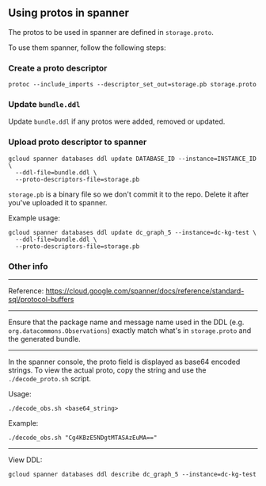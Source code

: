 ## Using protos in spanner

The protos to be used in spanner are defined in `storage.proto`.

To use them spanner, follow the following steps:

### Create a proto descriptor

```shell
protoc --include_imports --descriptor_set_out=storage.pb storage.proto
```

### Update `bundle.ddl`

Update `bundle.ddl` if any protos were added, removed or updated.

### Upload proto descriptor to spanner

```shell
gcloud spanner databases ddl update DATABASE_ID --instance=INSTANCE_ID \
  --ddl-file=bundle.ddl \
  --proto-descriptors-file=storage.pb
```

`storage.pb` is a binary file so we don't commit it to the repo. 
Delete it after you've uploaded it to spanner.

Example usage:

```shell
gcloud spanner databases ddl update dc_graph_5 --instance=dc-kg-test \
  --ddl-file=bundle.ddl \
  --proto-descriptors-file=storage.pb
```

### Other info

---

Reference: https://cloud.google.com/spanner/docs/reference/standard-sql/protocol-buffers

---

Ensure that the package name and message name used in the DDL
(e.g. `org.datacommons.Observations`) 
exactly match what's in `storage.proto` and the generated bundle.

---

In the spanner console, the proto field is displayed as base64 encoded strings.
To view the actual proto, copy the string and use the `./decode_proto.sh` script.

Usage:

```shell
./decode_obs.sh <base64_string>
```

Example:

```shell
./decode_obs.sh "Cg4KBzE5NDgtMTASAzEuMA=="
```

---

View DDL:

```shell
gcloud spanner databases ddl describe dc_graph_5 --instance=dc-kg-test
```